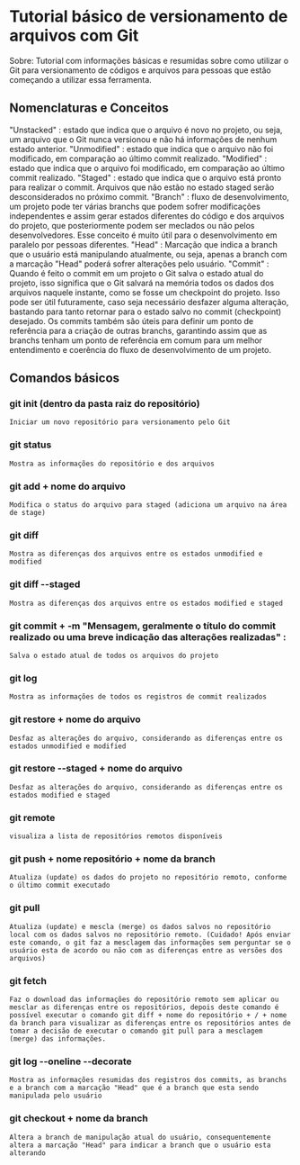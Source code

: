 # Tutorial básico de versionamento de arquivos com Git

Sobre: Tutorial com informações básicas e resumidas sobre como utilizar o Git para versionamento de códigos e arquivos para pessoas que estão começando a utilizar essa ferramenta.

## Nomenclaturas e Conceitos

"Unstacked" : estado que indica que o arquivo é novo no projeto, ou seja, um arquivo que o Git nunca versionou e não há informações de nenhum estado anterior.
"Unmodified" : estado que indica que o arquivo não foi modificado, em comparação ao último commit realizado.
"Modified" : estado que indica que o arquivo foi modificado, em comparação ao último commit realizado.
"Staged" : estado que indica que o arquivo está pronto para realizar o commit. Arquivos que não estão no estado staged serão desconsiderados no próximo commit.
"Branch" : fluxo de desenvolvimento, um projeto pode ter várias branchs que podem sofrer modificações independentes e assim gerar estados diferentes do código e dos arquivos do projeto, que posteriormente podem ser meclados ou não pelos desenvolvedores. Esse conceito é muito útil para o desenvolvimento em paralelo por pessoas diferentes.
"Head" : Marcação que indica a branch que o usuário está manipulando atualmente, ou seja, apenas a branch com a marcação "Head" poderá sofrer alterações pelo usuário.
"Commit" : Quando é feito o commit em um projeto o Git salva o estado atual do projeto, isso significa que o Git salvará na memória todos os dados dos arquivos naquele instante, como se fosse um checkpoint do projeto. Isso pode ser útil futuramente, caso seja necessário desfazer alguma alteração, bastando para tanto retornar para o estado salvo no commit (checkpoint) desejado. Os commits também são úteis para definir um ponto de referência para a criação de outras branchs, garantindo assim que as branchs tenham um ponto de referência em comum para um melhor entendimento e coerência do fluxo de desenvolvimento de um projeto. 

## Comandos básicos

### git init (dentro da pasta raiz do repositório)
    Iniciar um novo repositório para versionamento pelo Git
### git status
    Mostra as informações do repositório e dos arquivos
### git add + nome do arquivo
    Modifica o status do arquivo para staged (adiciona um arquivo na área de stage) 
### git diff
    Mostra as diferenças dos arquivos entre os estados unmodified e modified
### git diff --staged
    Mostra as diferenças dos arquivos entre os estados modified e staged
### git commit + -m "Mensagem, geralmente o título do commit realizado ou uma breve indicação das alterações realizadas" : 
    Salva o estado atual de todos os arquivos do projeto 
### git log
    Mostra as informações de todos os registros de commit realizados
### git restore + nome do arquivo
    Desfaz as alterações do arquivo, considerando as diferenças entre os estados unmodified e modified
### git restore --staged + nome do arquivo
    Desfaz as alterações do arquivo, considerando as diferenças entre os estados modified e staged
### git remote
    visualiza a lista de repositórios remotos disponíveis
### git push + nome repositório + nome da branch
    Atualiza (update) os dados do projeto no repositório remoto, conforme o último commit executado
### git pull
    Atualiza (update) e mescla (merge) os dados salvos no repositório local com os dados salvos no repositório remoto. (Cuidado! Após enviar este comando, o git faz a mesclagem das informações sem perguntar se o usuário esta de acordo ou não com as diferenças entre as versões dos arquivos)
### git fetch
    Faz o download das informações do repositório remoto sem aplicar ou mesclar as diferenças entre os repositórios, depois deste comando é possível executar o comando git diff + nome do repositório + / + nome da branch para visualizar as diferenças entre os repositórios antes de tomar a decisão de executar o comando git pull para a mesclagem (merge) das informações.
### git log --oneline --decorate
    Mostra as informações resumidas dos registros dos commits, as branchs e a branch com a marcação "Head" que é a branch que esta sendo manipulada pelo usuário
### git checkout + nome da branch
    Altera a branch de manipulação atual do usuário, consequentemente altera a marcação "Head" para indicar a branch que o usuário esta alterando
    
